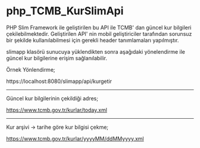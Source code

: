 # php_TCMB_KurSlimApi
 PHP Slim Framework ile geliştirilen bu API ile TCMB' dan güncel kur bilgileri çekilebilmektedir. Geliştirilen API' nin mobil geliştiriciler tarafından sorunsuz bir şekilde kullanılabilmesi için gerekli header tanımlamaları yapılmıştır.

slimapp klasörü sunucuya yüklendikten sonra aşağıdaki yönelendirme ile güncel kur bilgilerine erişim sağlanılabilir.

Örnek Yönlendirme;

https://localhost:8080/slimapp/api/kurgetir

----------------------------------------------------------------------------------------------------------
Güncel kur bilgilerinin çekildiği adres;

https://www.tcmb.gov.tr/kurlar/today.xml

----------------------------------------------------------------------------------------------------------
Kur arşivi -> tarihe göre kur bilgisi çekme;

https://www.tcmb.gov.tr/kurlar/yyyyMM/ddMMyyyy.xml
